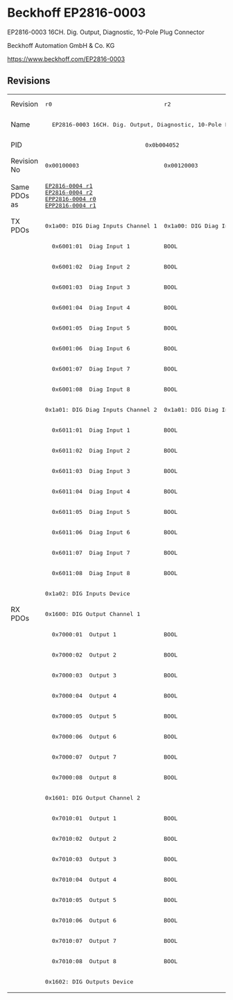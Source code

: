 # Beckhoff EP2816-0003

EP2816-0003 16CH. Dig. Output, Diagnostic, 10-Pole Plug Connector

Beckhoff Automation GmbH & Co. KG

https://www.beckhoff.com/EP2816-0003

## Revisions
<table>
<tr >
<td>Revision</td>
<td><pre>r0</pre></td>
<td><pre>r2</pre></td>
</tr>
<tr >
<td>Name</td>
<td colspan=2 align="center"><pre>EP2816-0003 16CH. Dig. Output, Diagnostic, 10-Pole Plug Connector</pre></td>
</tr>
<tr >
<td>PID</td>
<td colspan=2 align="center"><pre>0x0b004052</pre></td>
</tr>
<tr >
<td>Revision No</td>
<td><pre>0x00100003</pre></td>
<td><pre>0x00120003</pre></td>
</tr>
<tr >
<td>Same PDOs as</td>
<td><pre><a href="EP2816-0004">EP2816-0004 r1</a><br/><a href="EP2816-0004">EP2816-0004 r2</a><br/><a href="EPP2816-0004">EPP2816-0004 r0</a><br/><a href="EPP2816-0004">EPP2816-0004 r1</a></pre></td>
<td><pre></pre></td>
</tr>
<tr class="txpdo pdosection">
<td rowspan=19 valign=top>TX PDOs</td>
<td><pre>0x1a00: DIG Diag Inputs Channel 1</pre></td>
<td><pre>0x1a00: DIG Diag Inputs  Channel 1</pre></td>
<td></td>
</tr>
<tr class="txpdo">
<td colspan=2 align="left"><pre>  0x6001:01  Diag Input 1          BOOL</pre></td>
</tr>
<tr class="txpdo">
<td colspan=2 align="left"><pre>  0x6001:02  Diag Input 2          BOOL</pre></td>
</tr>
<tr class="txpdo">
<td colspan=2 align="left"><pre>  0x6001:03  Diag Input 3          BOOL</pre></td>
</tr>
<tr class="txpdo">
<td colspan=2 align="left"><pre>  0x6001:04  Diag Input 4          BOOL</pre></td>
</tr>
<tr class="txpdo">
<td colspan=2 align="left"><pre>  0x6001:05  Diag Input 5          BOOL</pre></td>
</tr>
<tr class="txpdo">
<td colspan=2 align="left"><pre>  0x6001:06  Diag Input 6          BOOL</pre></td>
</tr>
<tr class="txpdo">
<td colspan=2 align="left"><pre>  0x6001:07  Diag Input 7          BOOL</pre></td>
</tr>
<tr class="txpdo">
<td colspan=2 align="left"><pre>  0x6001:08  Diag Input 8          BOOL</pre></td>
</tr>
<tr class="txpdo pdosection">
<td><pre>0x1a01: DIG Diag Inputs Channel 2</pre></td>
<td><pre>0x1a01: DIG Diag Inputs  Channel 2</pre></td>
</tr>
<tr class="txpdo">
<td colspan=2 align="left"><pre>  0x6011:01  Diag Input 1          BOOL</pre></td>
</tr>
<tr class="txpdo">
<td colspan=2 align="left"><pre>  0x6011:02  Diag Input 2          BOOL</pre></td>
</tr>
<tr class="txpdo">
<td colspan=2 align="left"><pre>  0x6011:03  Diag Input 3          BOOL</pre></td>
</tr>
<tr class="txpdo">
<td colspan=2 align="left"><pre>  0x6011:04  Diag Input 4          BOOL</pre></td>
</tr>
<tr class="txpdo">
<td colspan=2 align="left"><pre>  0x6011:05  Diag Input 5          BOOL</pre></td>
</tr>
<tr class="txpdo">
<td colspan=2 align="left"><pre>  0x6011:06  Diag Input 6          BOOL</pre></td>
</tr>
<tr class="txpdo">
<td colspan=2 align="left"><pre>  0x6011:07  Diag Input 7          BOOL</pre></td>
</tr>
<tr class="txpdo">
<td colspan=2 align="left"><pre>  0x6011:08  Diag Input 8          BOOL</pre></td>
</tr>
<tr class="txpdo pdosection">
<td colspan=2 align="left"><pre>0x1a02: DIG Inputs Device</pre></td>
</tr>
<tr class="rxpdo pdosection">
<td rowspan=19 valign=top>RX PDOs</td>
<td colspan=2 align="left"><pre>0x1600: DIG Output Channel 1</pre></td>
<td></td>
</tr>
<tr class="rxpdo">
<td colspan=2 align="left"><pre>  0x7000:01  Output 1              BOOL</pre></td>
</tr>
<tr class="rxpdo">
<td colspan=2 align="left"><pre>  0x7000:02  Output 2              BOOL</pre></td>
</tr>
<tr class="rxpdo">
<td colspan=2 align="left"><pre>  0x7000:03  Output 3              BOOL</pre></td>
</tr>
<tr class="rxpdo">
<td colspan=2 align="left"><pre>  0x7000:04  Output 4              BOOL</pre></td>
</tr>
<tr class="rxpdo">
<td colspan=2 align="left"><pre>  0x7000:05  Output 5              BOOL</pre></td>
</tr>
<tr class="rxpdo">
<td colspan=2 align="left"><pre>  0x7000:06  Output 6              BOOL</pre></td>
</tr>
<tr class="rxpdo">
<td colspan=2 align="left"><pre>  0x7000:07  Output 7              BOOL</pre></td>
</tr>
<tr class="rxpdo">
<td colspan=2 align="left"><pre>  0x7000:08  Output 8              BOOL</pre></td>
</tr>
<tr class="rxpdo pdosection">
<td colspan=2 align="left"><pre>0x1601: DIG Output Channel 2</pre></td>
</tr>
<tr class="rxpdo">
<td colspan=2 align="left"><pre>  0x7010:01  Output 1              BOOL</pre></td>
</tr>
<tr class="rxpdo">
<td colspan=2 align="left"><pre>  0x7010:02  Output 2              BOOL</pre></td>
</tr>
<tr class="rxpdo">
<td colspan=2 align="left"><pre>  0x7010:03  Output 3              BOOL</pre></td>
</tr>
<tr class="rxpdo">
<td colspan=2 align="left"><pre>  0x7010:04  Output 4              BOOL</pre></td>
</tr>
<tr class="rxpdo">
<td colspan=2 align="left"><pre>  0x7010:05  Output 5              BOOL</pre></td>
</tr>
<tr class="rxpdo">
<td colspan=2 align="left"><pre>  0x7010:06  Output 6              BOOL</pre></td>
</tr>
<tr class="rxpdo">
<td colspan=2 align="left"><pre>  0x7010:07  Output 7              BOOL</pre></td>
</tr>
<tr class="rxpdo">
<td colspan=2 align="left"><pre>  0x7010:08  Output 8              BOOL</pre></td>
</tr>
<tr class="rxpdo pdosection">
<td colspan=2 align="left"><pre>0x1602: DIG Outputs Device</pre></td>
</tr>
</table>
